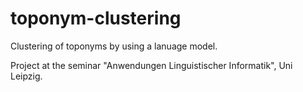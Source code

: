 # toponym-clustering
Clustering of toponyms by using a lanuage model.

Project at the seminar "Anwendungen Linguistischer Informatik", Uni Leipzig.
